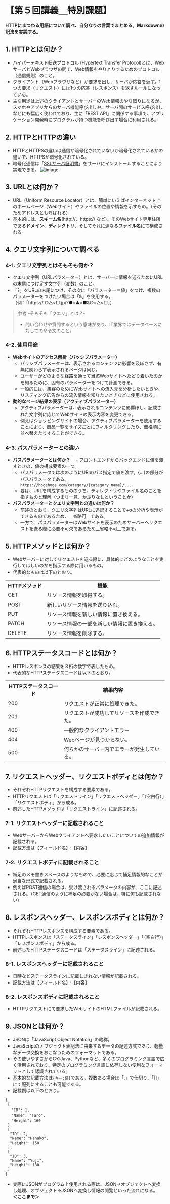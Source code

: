 # 【第５回講義＿特別課題】
__HTTPにまつわる用語について調べ、自分なりの言葉でまとめる。Markdownの記法を実践する。__
## 1. HTTPとは何か？
- ハイパーテキスト転送プロトコル (Hypertext Transfer Protocol)とは、WebサーバとWebブラウザの間で、Web情報をやりとりするためのプロトコル（通信規則）のこと。
- クライアント（Webブラウザなど）が要求を出し、サーバが応答を返す。1つの要求（リクエスト）には1つの応答（レスポンス）を返すルールになっている。
- 主な用途は上述のクライアントとサーバーのWeb情報のやり取りになるが、スマホやアプリからのサーバ機能呼び出しや、サーバ間のサービス呼び出しなどにも幅広く使われており、主に「REST API」に関係する事項で、アプリケーション開発時にプログラムが持つ機能を呼び出す場合に利用される。
## 2. HTTPとHTTPの違い
- HTTPとHTTPSの違いは通信が暗号化されていないか暗号化されているかの違いで、HTTPSが暗号化されている。
- 暗号化通信は「[SSLサーバ証明書](https://www.itmanage.co.jp/security/ssl/)」をサーバにインストールすることにより実現できる。
![image](https://github.com/setagaya1/lecture5-special/assets/136170263/d5a4f50f-b5d5-40f4-880b-58de4ce8ecfd)

## 3. URLとは何か？
- URL（Uniform Resource Locator）とは、簡単にいえばインターネット上のホームページ（Webサイト）やファイルの位置や情報を示すもの。（そのためアドレスとも呼ばれる）
- 基本的には、**スキーム名**(http://、https:// など)、そのWebサイト専用住所である**ドメイン**、**ディレクトリ**、そしてそれに連なる**ファイル名**にて構成される。

## 4. クエリ文字列について調べる
### 4-1. クエリ文字列とはそもそも何か？
- クエリ文字列（URLパラメーター）とは、サーバーに情報を送るためにURLの末尾につけ足す文字列（変数）のこと。
- 「?」をURLの末尾につけ、その次に「パラメーター＝値」をつけ、複数のパラメーターをつけたい場合は「&」を使用する。  
（例：「https:// ○△×□.jp/?●=▲×■&○=△×□」）
>  参考 -そもそも「クエリ」とは？-
> - 問い合わせや質問するという意味があり、IT業界ではデータベースに対しての命令文のこと。
### 4-2. 使用用途
- __Webサイトのアクセス解析（パッシブパラメーター）__
  - パッシブパラメーターは、表示されるコンテンツに影響を及ぼさず、有無に関わらず表示されるページは同じ。
  - ユーザーがどのような経路を通って当該Webサイトへたどり着いたのかを知るために、固有のパラメーターをつけて計測できる。
  - 一般的には、集客のためにWebサイトへの流入元を分析したいときや、リスティング広告からの流入情報を知りたいときなどに使用される。
- __動的なページ結果の表示（アクティブパラメーター）__
  - アクティブパラメーターは、表示されるコンテンツに影響ぼし、記載された文字列に応じてWebサイトの表示内容を変更できる。
  - 例えばショッピングサイトの場合、アクティブパラメーターを使用することにより、商品一覧をサイズごとにフィルタリングしたり、価格順に並べ替えたりすることができる。
### 4-3. パスパラメーターとの違い
- __パスパラメーターとは何か？__
　- フロントエンドからバックエンドに値を渡すときの、値の構成要素の一つ。
  - パスパラメータでは次のようにURIのパス指定で値を渡す。{...}の部分がパスパラメータである。  
`https://hogehoge.com/category/{category_name}/...`
  - 要は、URLを構成するもののうち、ディレクトリやファイル名のことを指すものと理解（つまり一意、かぶりなしということか）
- __パスパラメーターとクエリ文字列との違いは何か？__
  - 前述のとおり、クエリ文字列はURLに追記することで+αの分析や表示ができるものであるため、__省略可__である。
  - 一方で、パスパラメーターはWebサイトを表示のためサーバーへリクエストを送る際に必要不可欠であるため__省略不可__である。
## 5. HTTPメソッドとは何か？
- Webサーバーに対してリクエストを送る際に、具体的にどのようなことを実行してほしいのかを指示する際に用いるもの。
- 代表的なものは以下のとおり。  
<table>
    <tr>
        <th>HTTPメソッド</th>
        <th>機能</th>
    </tr>
    <tr>
        <td>GET</td>
        <td>リソース情報を取得する。</td>
    </tr>
      <tr>
        <td>POST</td>
        <td>新しいリソース情報を送り込む。</td>
    </tr>
    <tr>
        <td>PUT</td>
        <td>リソース情報を新しい情報に置き換える。</td>
    </tr>
    <tr>
        <td>PATCH</td>
        <td>リソース情報の一部を新しい情報に置き換える。</td>
    </tr>
    <tr>
        <td>DELETE</td>
        <td>リソース情報を削除する。</td>
    </tr>
</table>

## 6. HTTPステータスコードとは何か？
- HTTPレスポンスの結果を３桁の数字で表したもの。
- 代表的なHTTPステータスコードは以下のとおり。
<table>
    <tr>
        <th>HTTPステータスコード</th>
        <th>結果内容</th>
    </tr>
    <tr>
        <td>200</td>
        <td>リクエストが正常に処理できた。</td>
    </tr>
      <tr>
        <td>201</td>
        <td>リクエストが成功してリソースを作成できた。</td>
    </tr>
    <tr>
        <td>400</td>
        <td>一般的なクライアントエラー</td>
    </tr>
    <tr>
        <td>404</td>
        <td>Webページが見つからない。</td>
    </tr>
    <tr>
        <td>500</td>
        <td>何らかのサーバー内でエラーが発生している。</td>
    </tr>
</table>

## 7. リクエストヘッダー、リクエストボディとは何か？
- それぞれHTTPリクエストを構成する要素である。
- HTTPリクエストは「リクエストライン」「リクエストヘッダー」「（空白行）」「リクエストボディ」から成る。
- 前述したHTTPメソッドは「リクエストライン」に記述される。
### 7-1. リクエストヘッダーに記載されること
- WebサーバーからWebクライアントへ要求したいことについての追加情報が記載される。
- 記載方法は【フィールド名】:【内容】
### 7-2. リクエストボディに記載されること
- 補足のメモ書きスペースのようなもので、必要に応じて補足情報的なことが適当な形式で記載される。
- 例えばPOST通信の場合は、受け渡されるパラメータの内容が、ここに記述される。（GET通信のように補足の必要がない場合は、特に何も記載されない）

## 8. レスポンスヘッダー、レスポンスボディとは何か？
- それぞれHTTPレスポンスを構成する要素である。
- HTTPレスポンスは「ステータスライン」「レスポンスヘッダー」「（空白行）」「レスポンスボディ」から成る。
- 前述したHTTPステータスコードは「ステータスライン」に記述される。
### 8-1. レスポンスヘッダーに記載されること
- 日時などステータスラインに記載しきれない情報が記載される。
- 記載方法は【フィールド名】:【内容】
### 8-2. レスポンスボディに記載されること
- HTTPリクエストにて要求したWebサイトのHTMLファイルが記載される。

## 9. JSONとは何か？
- JSONは「JavaScript Object Notation」の略称。
- JavaScriptのオブジェクト表記法に由来するデータの記述方式であり、軽量なデータ交換をおこなうためのフォーマットである。
- その使いやすさからCやJava、Pythonなど、多くのプログラミング言語で広く活用されており、特定のプログラミング言語に依存しない便利なフォーマットとして認識されている。
- 基本的な記載方法は`{キー:値}`である。複数ある場合は「,」で仕切り、「[]」にて配列にすることも可能である。
- 記載例は以下のとおり。
```
{
 [
 　"ID": 1,
 　"Name": "Taro",
 　"Height": 160
 ],
 [
  "ID": 2,
  "Name": "Hanako",
  "Height": 150
 ],
 [
  "ID": 3,
  "Name": "Yuji",
  "Height": 180
 ]
}
```
- 実際にJSONがプログラム上使用される際は、JSON→オブジェクトへ変換し処理、オブジェクト→JSONへ変換し情報の閲覧といった流れになる。  
**＜ここまで＞**
